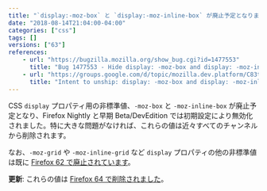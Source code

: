 ```yaml
---
title: "`display:-moz-box` と `display:-moz-inline-box` が廃止予定となりました"
date: "2018-08-14T21:04:00-04:00"
categories: ["css"]
tags: []
versions: ["63"]
references:
    - url: "https://bugzilla.mozilla.org/show_bug.cgi?id=1477553"
      title: "Bug 1477553 - Hide display: -moz-box and display: -moz-inline-box from content in Nightly / early beta."
    - url: "https://groups.google.com/d/topic/mozilla.dev.platform/C83tct9EPAk/discussion"
      title: "Intent to unship: display: -moz-box and display: -moz-inline-box from content pages."
---
```

CSS `display` プロパティ用の非標準値、`-moz-box` と `-moz-inline-box` が廃止予定となり、Firefox Nightly と早期 Beta/DevEdition では初期設定により無効化されました。特に大きな問題がなければ、これらの値は近々すべてのチャンネルから削除されます。

なお、`-moz-grid` や `-moz-inline-grid` など `display` プロパティの他の非標準値は既に [Firefox 62 で廃止されています](https://www.fxsitecompat.com/ja/docs/2018/most-of-non-standard-css-display-values-have-been-dropped/)。

**更新**: これらの値は [Firefox 64 で削除されました](https://www.fxsitecompat.com/ja/docs/2018/display-moz-box-and-moz-tree-pseudo-elements-have-been-removed/)。
